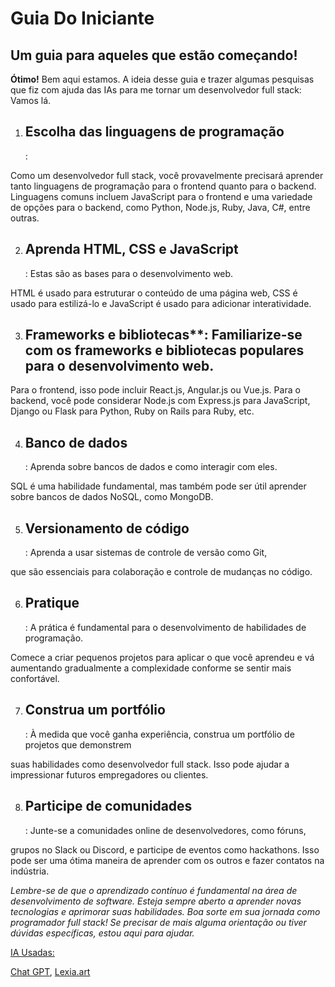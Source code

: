 <h1> Guia Do Iniciante</h1> 
 
 <h2>Um guia para aqueles que estão começando!</h2>


<strong>Ótimo!</strong> 
Bem aqui estamos. A ideia desse guia e trazer algumas pesquisas que fiz com ajuda das IAs para me tornar um desenvolvedor full stack: Vamos lá.

1.	<h2>Escolha das linguagens de programação</h2>: 
Como um desenvolvedor full stack, você provavelmente precisará aprender tanto linguagens de programação para o frontend quanto para o backend. 
Linguagens comuns incluem JavaScript para o frontend e uma variedade de opções para o backend, como Python, 
Node.js, Ruby, Java, C#, entre outras.

2. <h2>Aprenda HTML, CSS e JavaScript</h2>: Estas são as bases para o desenvolvimento web. 
HTML é usado para estruturar o conteúdo de uma página web, CSS é usado para estilizá-lo e 
JavaScript é usado para adicionar interatividade.

3. <h2>Frameworks e bibliotecas**: Familiarize-se com os frameworks e bibliotecas populares para o desenvolvimento web.
 Para o frontend, isso pode incluir React.js, Angular.js ou Vue.js. Para o backend, você pode 
considerar Node.js com Express.js para JavaScript, Django ou Flask para Python, Ruby on Rails para Ruby, etc.

4. <h2>Banco de dados</h2>: Aprenda sobre bancos de dados e como interagir com eles. 
SQL é uma habilidade fundamental, mas também pode ser útil aprender sobre bancos de dados NoSQL, como MongoDB.

5. <h2>Versionamento de código</h2>: Aprenda a usar sistemas de controle de versão como Git, 
que são essenciais para colaboração e controle de mudanças no código.

6. <h2>Pratique</h2>: A prática é fundamental para o desenvolvimento de habilidades de programação. 
Comece a criar pequenos projetos para aplicar o que você aprendeu e vá aumentando gradualmente a 
complexidade conforme se sentir mais confortável.

7. <h2>Construa um portfólio</h2>: À medida que você ganha experiência, construa um portfólio de projetos que demonstrem 
suas habilidades como desenvolvedor full stack. Isso pode ajudar a impressionar futuros empregadores ou clientes.

8. <h2>Participe de comunidades</h2>: Junte-se a comunidades online de desenvolvedores, como fóruns, 
grupos no Slack ou Discord, e participe de eventos como hackathons. 
Isso pode ser uma ótima maneira de aprender com os outros e fazer contatos na indústria.

<i>
    Lembre-se de que o aprendizado contínuo é fundamental na área de desenvolvimento de software.
    Esteja sempre aberto a aprender novas tecnologias e aprimorar suas habilidades. Boa sorte em sua jornada
    como programador full stack! Se precisar de mais alguma orientação ou tiver dúvidas específicas,
    estou aqui para ajudar.
</i>

<p>
<p>

<u>IA Usadas:</u>

[Chat GPT](https://chat.openai.com/), [Lexia.art](https://lexica.art/)
